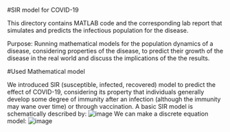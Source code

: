 #SIR model for COVID-19

This directory contains MATLAB code and the corresponding lab report that simulates and predicts the infectious population for the disease.

Purpose: Running mathematical models for the population dynamics of a disease, considering properties of the disease, to predict their growth of the disease in the real world and discuss the implications of the the results.

#Used Mathematical model

We introduced SIR (susceptible, infected, recovered) model to predict the effect of COVID-19, considering its property that individuals generally develop some degree of immunity after an infection (although the immunity may wane over time) or through vaccination. A basic SIR model is schematically described by:
![image](https://github.com/user-attachments/assets/e5f961ce-d8f5-4a77-b99c-31c2d050bdc5)
We can make a discrete equation model:
![image](https://github.com/user-attachments/assets/00ac52e4-d816-4a7b-8c13-e58255a9a51a)
